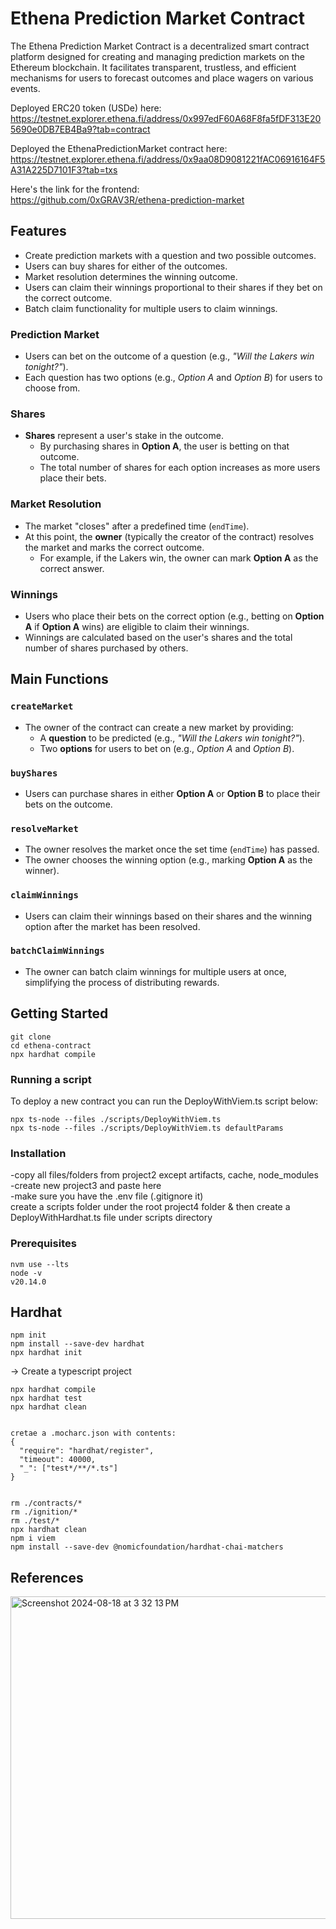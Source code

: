 # Ethena Prediction Market Contract
The Ethena Prediction Market Contract is a decentralized smart contract platform designed for creating and managing prediction markets on the Ethereum blockchain. It facilitates transparent, trustless, and efficient mechanisms for users to forecast outcomes and place wagers on various events.

Deployed ERC20 token (USDe) here:<br /> 
https://testnet.explorer.ethena.fi/address/0x997edF60A68F8fa5fDF313E205690e0DB7EB4Ba9?tab=contract <br />

Deployed the EthenaPredictionMarket contract here:<br /> 
https://testnet.explorer.ethena.fi/address/0x9aa08D9081221fAC06916164F5A31A225D7101F3?tab=txs <br />

Here's the link for the frontend:<br /> 
https://github.com/0xGRAV3R/ethena-prediction-market <br />

## Features
- Create prediction markets with a question and two possible outcomes.
- Users can buy shares for either of the outcomes.
- Market resolution determines the winning outcome.
- Users can claim their winnings proportional to their shares if they bet on the correct outcome.
- Batch claim functionality for multiple users to claim winnings.

### Prediction Market

- Users can bet on the outcome of a question (e.g., *"Will the Lakers win tonight?"*).
- Each question has two options (e.g., *Option A* and *Option B*) for users to choose from.

### Shares

- **Shares** represent a user's stake in the outcome.
    - By purchasing shares in **Option A**, the user is betting on that outcome.
    - The total number of shares for each option increases as more users place their bets.
  
### Market Resolution

- The market "closes" after a predefined time (`endTime`).
- At this point, the **owner** (typically the creator of the contract) resolves the market and marks the correct outcome.
    - For example, if the Lakers win, the owner can mark **Option A** as the correct answer.

### Winnings

- Users who place their bets on the correct option (e.g., betting on **Option A** if **Option A** wins) are eligible to claim their winnings.
- Winnings are calculated based on the user's shares and the total number of shares purchased by others.

## Main Functions

### `createMarket`
- The owner of the contract can create a new market by providing:
  - A **question** to be predicted (e.g., *"Will the Lakers win tonight?"*).
  - Two **options** for users to bet on (e.g., *Option A* and *Option B*).

### `buyShares`
- Users can purchase shares in either **Option A** or **Option B** to place their bets on the outcome.

### `resolveMarket`
- The owner resolves the market once the set time (`endTime`) has passed.
- The owner chooses the winning option (e.g., marking **Option A** as the winner).

### `claimWinnings`
- Users can claim their winnings based on their shares and the winning option after the market has been resolved.

### `batchClaimWinnings`
- The owner can batch claim winnings for multiple users at once, simplifying the process of distributing rewards.


## Getting Started
```shell
git clone 
cd ethena-contract
npx hardhat compile
```

### Running a script


To deploy a new contract you can run the DeployWithViem.ts script below:
```shell 
npx ts-node --files ./scripts/DeployWithViem.ts 
npx ts-node --files ./scripts/DeployWithViem.ts defaultParams 
```


### Installation

-copy all files/folders from project2 except artifacts, cache, node_modules<br /> 
-create new project3 and paste here<br /> 
-make sure you have the .env file (.gitignore it)<br /> 
create a scripts folder under the root project4 folder & then create a DeployWithHardhat.ts file under scripts directory<br /> 

### Prerequisites 
```shell
nvm use --lts   
node -v
v20.14.0
```

## Hardhat 
```shell
npm init
npm install --save-dev hardhat
npx hardhat init
```
-> Create a typescript project

```shell
npx hardhat compile
npx hardhat test
npx hardhat clean


cretae a .mocharc.json with contents:
{
  "require": "hardhat/register",
  "timeout": 40000,
  "_": ["test*/**/*.ts"]
}


rm ./contracts/*
rm ./ignition/*
rm ./test/*
npx hardhat clean
npm i viem
npm install --save-dev @nomicfoundation/hardhat-chai-matchers
```

## References
<img width="516" alt="Screenshot 2024-08-18 at 3 32 13 PM" src="https://github.com/user-attachments/assets/1ad7cd81-ce60-4f71-a9bb-b07b8c541284">

